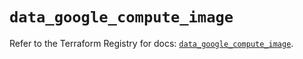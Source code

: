 # `data_google_compute_image`

Refer to the Terraform Registry for docs: [`data_google_compute_image`](https://registry.terraform.io/providers/hashicorp/google/5.31.1/docs/data-sources/compute_image).
